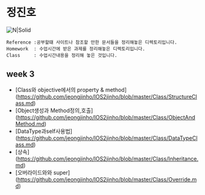 # 정진호

![N|Solid](https://cldup.com/dTxpPi9lDf.thumb.png)




```
Reference :공부할떄 사이트나 참조할 만한 문서들을 정리해놓은 디렉토리입니다.
Homework  : 수업시간에 받은 과제를 정리해놓은 디렉토리입니다.
Class     : 수업시간내용을 정리해 놓은 것입니다.
```



## week 3

   - [Class와 objective에서의 property & method] (https://github.com/jeongjinho/IOS2jinho/blob/master/Class/StructureClass.md)
   - [Object생성과 Method정의,호출] (https://github.com/jeongjinho/IOS2jinho/blob/master/Class/ObjectAndMethod.md)
   - [DataType과self사용법] (https://github.com/jeongjinho/IOS2jinho/blob/master/Class/DataTypeClass.md)
   - [상속] (https://github.com/jeongjinho/IOS2jinho/blob/master/Class/Inheritance.md)
   - [오버라이드와와 super] (https://github.com/jeongjinho/IOS2jinho/blob/master/Class/Override.md)






